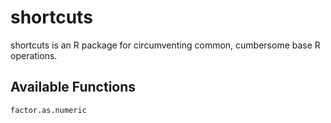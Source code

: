 # shortcuts
shortcuts is an R package for circumventing common, cumbersome base R operations.

## Available Functions
```{r}
factor.as.numeric
```
